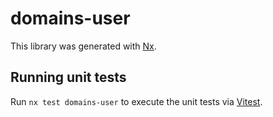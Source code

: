# domains-user

This library was generated with [Nx](https://nx.dev).

## Running unit tests

Run `nx test domains-user` to execute the unit tests via [Vitest](https://vitest.dev/).
